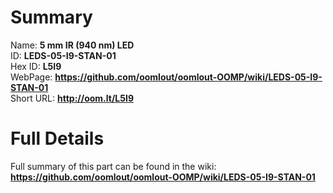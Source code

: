 
Summary
=================
  
Name: __5 mm IR (940 nm) LED__    
ID: __LEDS-05-I9-STAN-01__   
Hex ID: __L5I9__   
WebPage: __https://github.com/oomlout/oomlout-OOMP/wiki/LEDS-05-I9-STAN-01__   
Short URL: __http://oom.lt/L5I9__   

Full Details
==========================
Full summary of this part can be found in the wiki:   
__https://github.com/oomlout/oomlout-OOMP/wiki/LEDS-05-I9-STAN-01__    

